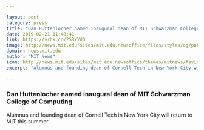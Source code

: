```yaml
---

layout: post
category: press
title: "Dan Huttenlocher named inaugural dean of MIT Schwarzman College of Computing"
date: 2019-02-21 11:48:41
link: https://vrhk.co/2SRYYdO
image: http://news.mit.edu/sites/mit.edu.newsoffice/files/styles/og/public/images/2019/MIT-Dean-Huttenlocher.jpg
domain: news.mit.edu
author: "MIT News"
icon: http://news.mit.edu/sites/mit.edu.newsoffice/themes/mitnews/favicon.ico
excerpt: "Alumnus and founding dean of Cornell Tech in New York City will return to MIT this summer."

---
```


### Dan Huttenlocher named inaugural dean of MIT Schwarzman College of Computing

Alumnus and founding dean of Cornell Tech in New York City will return to MIT this summer.